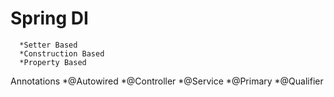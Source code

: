 # Spring DI
      *Setter Based
      *Construction Based
      *Property Based
Annotations
      *@Autowired
      *@Controller
      *@Service
      *@Primary
      *@Qualifier
